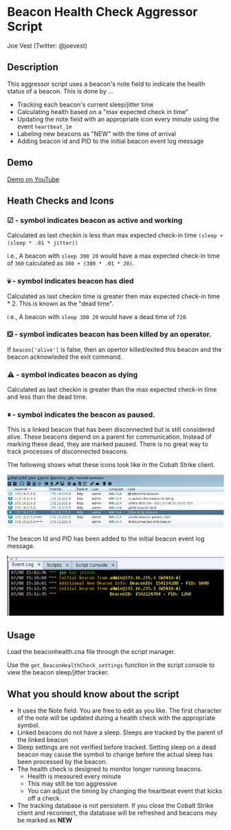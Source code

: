 # Beacon Health Check Aggressor Script

Joe Vest (Twitter: @joevest)

## Description

This aggressor script uses a beacon's note field to indicate the health status of a beacon. This is done by ...

- Tracking each beacon's current sleep/jitter time
- Calculating health based on a "max expected check in time"
- Updating the note field with an appropriate icon every minute using the event `heartbeat_1m`
- Labeling new beacons as "NEW" with the time of arrival
- Adding beacon id and PID to the initial beacon event log message

## Demo

[Demo on YouTube](https://youtu.be/97mCumYtTo7Y)

## Heath Checks and Icons

### ☑ - symbol indicates beacon as active and working

Calculated as last checkin is less than max expected check-in time `(sleep + (sleep * .01 * jitter))`

i.e., A beacon with `sleep 300 20` would have a max expected check-in time of `360` calculated as `300 + (300 * .01 * 20)`. 

### 💀 - symbol indicates beacon has died

Calculated as last checkin time is greater then max expected check-in time * 2. This is known as the "dead time".

i.e., A beacon with `sleep 300 20` would have a dead time of `720`. 

### ❎ - symbol indicates beacon has been killed by an operator.

If `beacon['alive']` is false, then an opertor killed/exited this beacon and the beacon acknowleded the exit command.

### ⚠ - symbol indicates beacon as dying

Calculated as last checkin is greater than the max expected check-in time and less than the dead time. 

### ⏸ - symbol indicates the beacon as paused. 

This is a linked beacon that has been disconnected but is still considered alive. These beacons depend on a parent for communication. Instead of marking these dead, they are marked paused. There is no great way to track processes of disconnected beacons.

The following shows what these icons look like in the Cobalt Strike client.

![Beacon Health Status Icons](beacon_health_status.png)

The beacon Id and PID has been added to the initial beacon event log message.

![Additional info in the event log for new beacons](new_beacon_info.png)

## Usage

Load the beaconhealth.cna file through the script manager.

Use the `get_BeaconHealthCheck_settings` function in the script console to view the beacon sleep/jitter tracker.

## What you should know about the script

- It uses the Note field. You are free to edit as you like. The first character of the note will be updated during a health check with the appropriate symbol.
- Linked beacons do not have a sleep. Sleeps are tracked by the parent of the linked beacon
- Sleep settings are not verified before tracked. Setting sleep on a dead beacon may cause the symbol to change before the actual sleep has been processed by the beacon.
- The health check is designed to monitor longer running beacons.
  - Health is measured every minute
  - This may still be too aggressive
  - You can adjust the timing by changing the heartbeat event that kicks off a check.
- The tracking database is not persistent. If you close the Cobalt Strike client and reconnect, the database will be refreshed and beacons may be marked as **NEW**